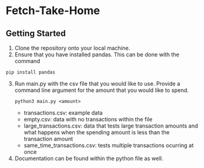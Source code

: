 # Fetch-Take-Home

## Getting Started

1. Clone the repository onto your local machine.
2. Ensure that you have installed pandas. This can be done with the command 
```console
pip install pandas
```
3. Run main.py with the csv file that you would like to use. Provide a command line argument for the amount that you would like to spend.
   ```console
   python3 main.py <amount>
   ```
   * transactions.csv: example data
   * empty.csv: data with no transactions within the file
   * large_transactions.csv: data that tests large transaction amounts and what happens when the spending amount is less than the transaction amount
   * same_time_transactions.csv: tests multiple transactions ocurring at once
4. Documentation can be found within the python file as well.
